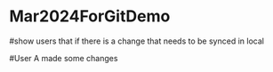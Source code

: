 # Mar2024ForGitDemo
#show users that if there is a change that needs to be synced in local

#User A made some changes